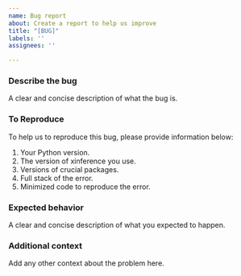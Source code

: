 ```yaml
---
name: Bug report
about: Create a report to help us improve
title: "[BUG]"
labels: ''
assignees: ''

---
```


### Describe the bug
A clear and concise description of what the bug is.

### To Reproduce
To help us to reproduce this bug, please provide information below:

1. Your Python version.
2. The version of xinference you use.
3. Versions of crucial packages.
4. Full stack of the error.
5. Minimized code to reproduce the error.

### Expected behavior
A clear and concise description of what you expected to happen.

### Additional context
Add any other context about the problem here.
